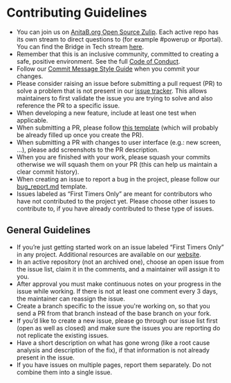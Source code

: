 # Contributing Guidelines

* You can join us on [AnitaB.org Open Source Zulip](https://anitab-org.zulipchat.com/). Each active repo has its own stream to direct questions to (for example #powerup or #portal). You can find the Bridge in Tech stream [here](https://anitab-org.zulipchat.com/#narrow/stream/237630-bridge-in-tech).
* Remember that this is an inclusive community, committed to creating a safe, positive environment.  See the full [Code of Conduct](http://www.systers.io/code-of-conduct.html).
* Follow our [Commit Message Style Guide](https://github.com/anitab-org/bridge-in-tech-web/wiki/Commit-Message-Style-Guide) when you commit your changes.
* Please consider raising an issue before submitting a pull request (PR) to solve a problem that is not present in our [issue tracker](https://github.com/anitab-org/bridge-in-tech-web/issues). This allows maintainers to first validate the issue you are trying to solve and also reference the PR to a specific issue.
* When developing a new feature, include at least one test when applicable.
* When submitting a PR, please follow [this template](PULL_REQUEST_TEMPLATE.md) (which will probably be already filled up once you create the PR).
* When submitting a PR with changes to user interface (e.g.: new screen, ...), please add screenshots to the PR description.
* When you are finished with your work, please squash your commits otherwise we will squash them on your PR (this can help us maintain a clear commit history). 
* When creating an issue to report a bug in the project, please follow our [bug_report.md](https://github.com/anitab-org/.github/blob/main/.github/ISSUE_TEMPLATE/bug_report.md) template.
* Issues labeled as “First Timers Only” are meant for contributors who have not contributed to the project yet. Please choose other issues to contribute to, if you have already contributed to these type of issues.

## General Guidelines

* If you’re just getting started work on an issue labeled “First Timers Only” in any project. Additional resources are available on our [website](http://www.systers.io).
* In an active repository (not an archived one), choose an open issue from the issue list, claim it in the comments, and a maintainer will assign it to you.  
* After approval you must make continuous notes on your progress in the issue while working.  If there is not at least one comment every 3 days, the maintainer can reassign the issue.
* Create a branch specific to the issue you're working on, so that you send a PR from that branch instead of the base branch on your fork.
* If you’d like to create a new issue, please go through our issue list first (open as well as closed) and make sure the issues you are reporting do not replicate the existing issues. 
* Have a short description on what has gone wrong (like a root cause analysis and description of the fix), if that information is not already present in the issue.
* If you have issues on multiple pages, report them separately. Do not combine them into a single issue.

